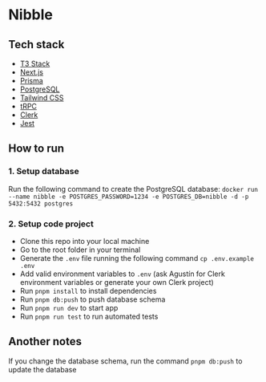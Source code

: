 # Nibble

## Tech stack
- [T3 Stack](https://create.t3.gg/)
- [Next.js](https://nextjs.org)
- [Prisma](https://prisma.io)
- [PostgreSQL](https://postgresql.org)
- [Tailwind CSS](https://tailwindcss.com)
- [tRPC](https://trpc.io)
- [Clerk](https://clerk.com/)
- [Jest](https://jestjs.io)

## How to run

### 1. Setup database
Run the following command to create the PostgreSQL database: `docker run --name nibble -e POSTGRES_PASSWORD=1234 -e POSTGRES_DB=nibble -d -p 5432:5432 postgres`

### 2. Setup code project
- Clone this repo into your local machine
- Go to the root folder in your terminal
- Generate the `.env` file running the following command `cp .env.example .env`
- Add valid environment variables to `.env` (ask Agustín for Clerk environment variables or generate your own Clerk project)
- Run `pnpm install` to install dependencies
- Run `pnpm db:push` to push database schema
- Run `pnpm run dev` to start app
- Run `pnpm run test` to run automated tests

## Another notes

If you change the database schema, run the command `pnpm db:push` to update the database 